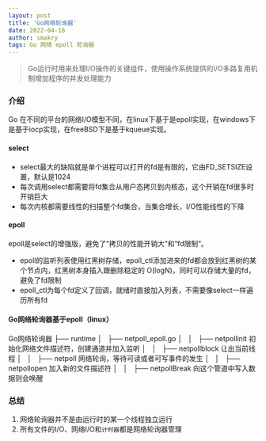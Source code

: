 ```yaml
---
layout: post
title: 'Go网络轮询器'
date: 2022-04-16
author: smakry
tags: Go 网络 epoll 轮询器
---
```


> Go运行时用来处理I/O操作的关键组件，使用操作系统提供的I/O多路复用机制增加程序的并发处理能力

### 介绍
Go 在不同的平台的网络I/O模型不同，在linux下基于是epoll实现，在windows下是基于iocp实现，在freeBSD下是基于kqueue实现。

#### select
- select最大的缺陷就是单个进程可以打开的fd是有限的，它由FD_SETSIZE设置，默认是1024
- 每次调用select都需要将fd集合从用户态拷贝到内核态，这个开销在fd很多时开销巨大
- 每次内核都需要线性的扫描整个fd集合，当集合增长，I/O性能线性的下降

#### epoll
epoll是select的增强版，避免了“拷贝的性能开销大”和“fd限制”。
- epoll的监听列表使用红黑树存储，epoll_ctl添加进来的fd都会放到红黑树的某个节点内，红黑树本身插入跟删除稳定的 O(logN)，同时可以存储大量的fd，避免了fd限制
- epoll_ctl为每个fd定义了回调，就绪时直接加入列表，不需要像select一样遍历所有fd

#### Go网络轮询器基于epoll（linux）

Go网络轮询器
├── runtime
│   ├── netpoll_epoll.go
│   │   ├── netpollinit 初始化网络文件描述符，创建通道并加入监听
│   │   ├── netpollblock 让出当前线程
│   │   ├── netpoll 网络轮询，等待可读或者可写事件的发生
│   │   ├── netpollopen 加入新的文件描述符
│   │   ├── netpollBreak 向这个管道中写入数据则会唤醒

### 总结

1. 网络轮询器并不是由运行时的某一个线程独立运行
2. 所有文件的I/O、网络I/O和`计时器`都是网络轮询器管理


